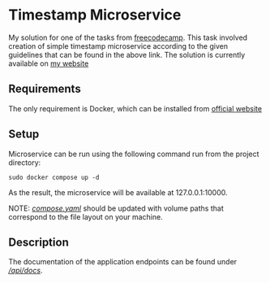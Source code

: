# Timestamp Microservice

My solution for one of the tasks from [freecodecamp](https://www.freecodecamp.org/learn/apis-and-microservices/apis-and-microservices-projects/timestamp-microservice). This task involved creation of simple timestamp microservice according to the given guidelines that can be found in the above link. The solution is currently available on [my website](https://timestamp.profresor.net)

## Requirements

The only requirement is Docker, which can be installed from [official website](https://www.docker.com/products/docker-desktop/)


## Setup

Microservice can be run using the following command run from the project directory:

```
sudo docker compose up -d
```

As the result, the microservice will be available at 127.0.0.1:10000.

NOTE: [<i>compose.yaml</i>](https://github.com/MrResor/freecodecamp-timestamp/blob/main/compose.yaml) should be updated with volume paths that correspond to the file layout on your machine.

## Description

The documentation of the application endpoints can be found under [<i>/api/docs</i>](https://timestamp.profresor.net/api/docs).